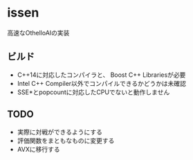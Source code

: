 issen
=====

高速なOthelloAIの実装

## ビルド

- C++14に対応したコンパイラと、 Boost C++ Librariesが必要
- Intel C++ Compiler以外でコンパイルできるかどうかは未確認
- SSE\*とpopcountに対応したCPUでないと動作しません

## TODO

- 実際に対戦ができるようにする
- 評価関数をまともなものに変更する
- AVXに移行する
